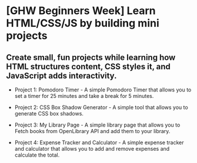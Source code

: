 # **[GHW Beginners Week] Learn HTML/CSS/JS by building mini projects**

## Create small, fun projects while learning how HTML structures content, CSS styles it, and JavaScript adds interactivity.

- Project 1: Pomodoro Timer - A simple Pomodoro Timer that allows you to set a timer for 25 minutes and take a break for 5 minutes.

- Project 2: CSS Box Shadow Generator - A simple tool that allows you to generate CSS box shadows.

- Project 3: My Library Page - A simple library page that allows you to Fetch books from OpenLibrary API and add them to your library.

- Project 4: Expense Tracker and Calculator - A simple expense tracker and calculator that allows you to add and remove expenses and calculate the total.

